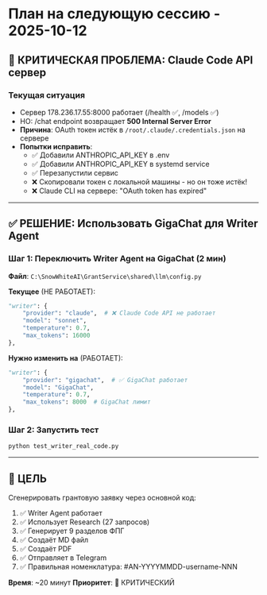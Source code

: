 # План на следующую сессию - 2025-10-12

## 🔴 КРИТИЧЕСКАЯ ПРОБЛЕМА: Claude Code API сервер

### Текущая ситуация
- Сервер 178.236.17.55:8000 работает (/health ✅, /models ✅)
- НО: /chat endpoint возвращает **500 Internal Server Error**
- **Причина**: OAuth токен истёк в `/root/.claude/.credentials.json` на сервере
- **Попытки исправить**:
  - ✅ Добавили ANTHROPIC_API_KEY в .env
  - ✅ Добавили ANTHROPIC_API_KEY в systemd service
  - ✅ Перезапустили сервис
  - ❌ Скопировали токен с локальной машины - но он тоже истёк!
  - ❌ Claude CLI на сервере: "OAuth token has expired"

---

## ✅ РЕШЕНИЕ: Использовать GigaChat для Writer Agent

### Шаг 1: Переключить Writer Agent на GigaChat (2 мин)

**Файл**: `C:\SnowWhiteAI\GrantService\shared\llm\config.py`

**Текущее** (НЕ РАБОТАЕТ):
```python
"writer": {
    "provider": "claude",  # ❌ Claude Code API не работает
    "model": "sonnet",
    "temperature": 0.7,
    "max_tokens": 16000
},
```

**Нужно изменить на** (РАБОТАЕТ):
```python
"writer": {
    "provider": "gigachat",  # ✅ GigaChat работает
    "model": "GigaChat",
    "temperature": 0.7,
    "max_tokens": 8000  # GigaChat лимит
},
```

### Шаг 2: Запустить тест
```bash
python test_writer_real_code.py
```

---

## 🎯 ЦЕЛЬ

Сгенерировать грантовую заявку через основной код:
1. ✅ Writer Agent работает
2. ✅ Использует Research (27 запросов)
3. ✅ Генерирует 9 разделов ФПГ
4. ✅ Создаёт MD файл
5. ✅ Создаёт PDF
6. ✅ Отправляет в Telegram
7. ✅ Правильная номенклатура: #AN-YYYYMMDD-username-NNN

**Время**: ~20 минут
**Приоритет**: 🔴 КРИТИЧЕСКИЙ
